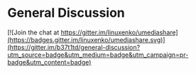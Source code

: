 # General Discussion

[![Join the chat at https://gitter.im/linuxenko/umediashare](https://badges.gitter.im/linuxenko/umediashare.svg)](https://gitter.im/b37t1td/general-discussion?utm_source=badge&utm_medium=badge&utm_campaign=pr-badge&utm_content=badge)
